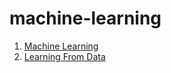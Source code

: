 # machine-learning

1. [Machine Learning](http://speech.ee.ntu.edu.tw/~tlkagk/courses_ML17.html)
2. [Learning From Data](https://work.caltech.edu/lectures.html)
